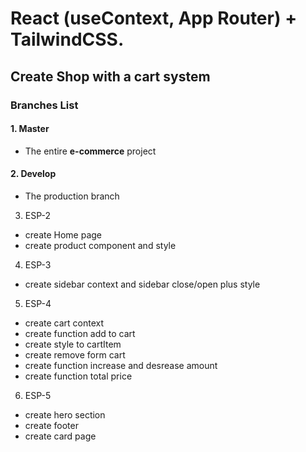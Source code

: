 # React (useContext, App Router) + TailwindCSS.

## Create Shop with a cart system

### Branches List

#### 1. Master
- The entire **e-commerce** project

#### 2. Develop
- The production branch

3. ESP-2
- create Home page
- create product component and style

4. ESP-3
- create sidebar context and sidebar close/open plus style

5. ESP-4
- create cart context
- create function add to cart
- create style to cartItem 
- create remove form cart 
- create function increase and desrease amount 
- create function total price

6. ESP-5
- create hero section
- create footer
- create card page
